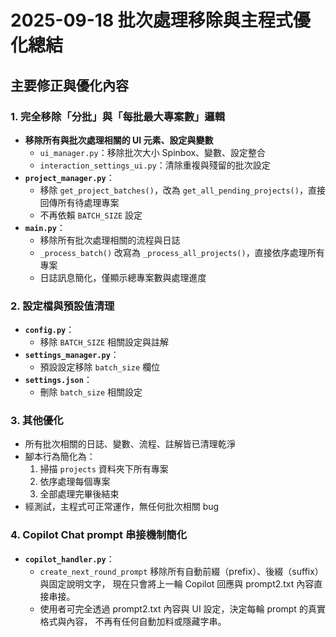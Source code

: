# 2025-09-18 批次處理移除與主程式優化總結

## 主要修正與優化內容

### 1. 完全移除「分批」與「每批最大專案數」邏輯
- **移除所有與批次處理相關的 UI 元素、設定與變數**
    - `ui_manager.py`：移除批次大小 Spinbox、變數、設定整合
    - `interaction_settings_ui.py`：清除重複與殘留的批次設定
- **`project_manager.py`**：
    - 移除 `get_project_batches()`，改為 `get_all_pending_projects()`，直接回傳所有待處理專案
    - 不再依賴 `BATCH_SIZE` 設定
- **`main.py`**：
    - 移除所有批次處理相關的流程與日誌
    - `_process_batch()` 改寫為 `_process_all_projects()`，直接依序處理所有專案
    - 日誌訊息簡化，僅顯示總專案數與處理進度

### 2. 設定檔與預設值清理
- **`config.py`**：
    - 移除 `BATCH_SIZE` 相關設定與註解
- **`settings_manager.py`**：
    - 預設設定移除 `batch_size` 欄位
- **`settings.json`**：
    - 刪除 `batch_size` 相關設定

### 3. 其他優化
- 所有批次相關的日誌、變數、流程、註解皆已清理乾淨
- 腳本行為簡化為：
    1. 掃描 `projects` 資料夾下所有專案
    2. 依序處理每個專案
    3. 全部處理完畢後結束
- 經測試，主程式可正常運作，無任何批次相關 bug

### 4. Copilot Chat prompt 串接機制簡化
- **`copilot_handler.py`**：
    - `create_next_round_prompt` 移除所有自動前綴（prefix）、後綴（suffix）與固定說明文字，
      現在只會將上一輪 Copilot 回應與 prompt2.txt 內容直接串接。
    - 使用者可完全透過 prompt2.txt 內容與 UI 設定，決定每輪 prompt 的真實格式與內容，
      不再有任何自動加料或隱藏字串。


